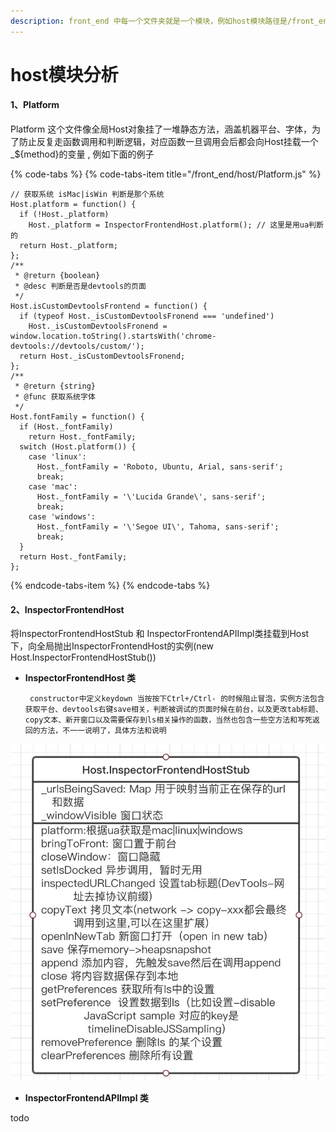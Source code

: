 ```yaml
---
description: front_end 中每一个文件夹就是一个模块，例如host模块路径是/front_end/host/
---
```


# host模块分析

#### 1、Platform

Platform 这个文件像全局Host对象挂了一堆静态方法，涵盖机器平台、字体，为了防止反复走函数调用和判断逻辑，对应函数一旦调用会后都会向Host挂载一个\_${method}的变量 , 例如下面的例子



{% code-tabs %}
{% code-tabs-item title="/front\_end/host/Platform.js" %}
```text
// 获取系统 isMac|isWin 判断是那个系统 
Host.platform = function() {
  if (!Host._platform)
    Host._platform = InspectorFrontendHost.platform(); // 这里是用ua判断的
  return Host._platform;
};
/**
 * @return {boolean}
 * @desc 判断是否是devtools的页面
 */
Host.isCustomDevtoolsFrontend = function() {
  if (typeof Host._isCustomDevtoolsFronend === 'undefined')
    Host._isCustomDevtoolsFronend = window.location.toString().startsWith('chrome-devtools://devtools/custom/');
  return Host._isCustomDevtoolsFronend;
};
/**
 * @return {string}
 * @func 获取系统字体
 */
Host.fontFamily = function() {
  if (Host._fontFamily)
    return Host._fontFamily;
  switch (Host.platform()) {
    case 'linux':
      Host._fontFamily = 'Roboto, Ubuntu, Arial, sans-serif';
      break;
    case 'mac':
      Host._fontFamily = '\'Lucida Grande\', sans-serif';
      break;
    case 'windows':
      Host._fontFamily = '\'Segoe UI\', Tahoma, sans-serif';
      break;
  }
  return Host._fontFamily;
};
```
{% endcode-tabs-item %}
{% endcode-tabs %}

#### 2、InspectorFrontendHost

将InspectorFrontendHostStub 和 InspectorFrontendAPIImpl类挂载到Host下，向全局抛出InspectorFrontendHost的实例\(new Host.InspectorFrontendHostStub\(\)\)

* **InspectorFrontendHost 类**

       constructor中定义keydown 当按按下Ctrl+/Ctrl- 的时候阻止冒泡，实例方法包含获取平台、devtools右键save相关，判断被调试的页面时候在前台，以及更改tab标题、copy文本、新开窗口以及需要保存到ls相关操作的函数，当然也包含一些空方法和写死返回的方法，不一一说明了，具体方法和说明

![](.gitbook/assets/image%20%286%29.png)

* **InspectorFrontendAPIImpl 类**

todo

  



